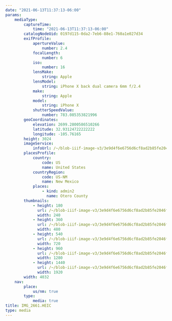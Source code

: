 ```yaml
---
date: "2021-06-13T11:37:13-06:00"
params:
    mediaType:
        captureTime:
            time: "2021-06-13T11:37:13-06:00"
        catalogNodeUid: 0197d115-0da2-7eb6-88e1-760a1e027d34
        exifProfile:
            apertureValue:
                number: 2.4
            focalLength:
                number: 6
            iso:
                number: 16
            lensMake:
                string: Apple
            lensModel:
                string: iPhone X back dual camera 6mm f/2.4
            make:
                string: Apple
            model:
                string: iPhone X
            shutterSpeedValue:
                number: 783.085353821996
        geoCoordinates:
            elevation: 2699.2800586510266
            latitude: 32.93124722222222
            longitude: -105.76165
        height: 3024
        imageService:
            infoUrl: /~/blob-iiif-image-v3/3e9d4f6e6756d6cf8ad2b85fe2046fbde293c541572d85aa9c47c4e72548e38b/info.json
        placesProfile:
            country:
                code: US
                name: United States
            countryRegion:
                code: US-NM
                name: New Mexico
            places:
                - kind: admin2
                  name: Otero County
        thumbnails:
            - height: 180
              url: /~/blob-iiif-image-v3/3e9d4f6e6756d6cf8ad2b85fe2046fbde293c541572d85aa9c47c4e72548e38b/full/240%2C180/0/default.jpg
              width: 240
            - height: 360
              url: /~/blob-iiif-image-v3/3e9d4f6e6756d6cf8ad2b85fe2046fbde293c541572d85aa9c47c4e72548e38b/full/480%2C360/0/default.jpg
              width: 480
            - height: 540
              url: /~/blob-iiif-image-v3/3e9d4f6e6756d6cf8ad2b85fe2046fbde293c541572d85aa9c47c4e72548e38b/full/720%2C540/0/default.jpg
              width: 720
            - height: 960
              url: /~/blob-iiif-image-v3/3e9d4f6e6756d6cf8ad2b85fe2046fbde293c541572d85aa9c47c4e72548e38b/full/1280%2C960/0/default.jpg
              width: 1280
            - height: 1440
              url: /~/blob-iiif-image-v3/3e9d4f6e6756d6cf8ad2b85fe2046fbde293c541572d85aa9c47c4e72548e38b/full/1920%2C1440/0/default.jpg
              width: 1920
        width: 4032
    nav:
        place:
            us/nm: true
        type:
            media: true
title: IMG_2661.HEIC
type: media
---
```

